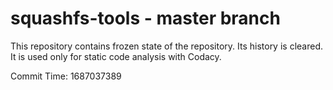 # squashfs-tools - master branch

This repository contains frozen state of the repository.
Its history is cleared. It is used only for static code
analysis with Codacy.

Commit Time: 1687037389